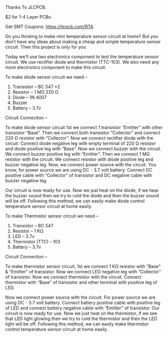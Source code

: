 Thanks To JLCPCB.

$2 for 1-4 Layer PCBs.

Get SMT Coupons: https://jlcpcb.com/RTA




Do you thinking to make mini temperature sensor circuit at home? But you don’t have any ideas about making a cheap and simple temperature sensor circuit.
Then this project is only for you

Today we’ll use two electronics component to test the temperature sensor circuit. We use rectifier diode and thermistor (TTC-103).
We also need any more electronics component to make this circuit.


To make diode sensor circuit we need – 

1. Transistor – BC 547 *2
2. Resistor – 1 MΩ
     220 Ω
3. Diode – 1N 4007
4. Buzzer
5. Battery – 3.7v


Circuit Connection – 

To make diode sensor circuit 1st we connect 1 transistor “Emitter” with other transistor “Base”. Then we connect both transistor “Collector” and connect 220 Ω resistor with “Collector”. Now we connect rectifier diode with the circuit. Connect diode negative leg with empty terminal of 220 Ω resistor and diode positive leg with “Base”.
Now we connect buzzer with the circuit. We connect buzzer positive leg with “Emitter”. Then we connect 1 MΩ resistor with the circuit. We connect resistor with diode positive leg and buzzer negative leg.
Now, we connect power source with the circuit. You know, for power source we are using DC - 3.7 volt battery. Connect DC positive cable with “Collector” of transistor and DC negative cable with buzzer negative leg.

Our circuit is now ready for use. Now we just heat on the diode, if we hear the buzzer sound then we try to cold the diode and then the buzzer sound will be off.
Following this method, we can easily make diode control temperature sensor circuit at home easily.


To make Thermistor sensor circuit we need – 

1. Transistor – BC 547
2. Resistor – 1 KΩ
3. LED – 3.7v
4. Thermistor (TTC) - 103
5. Battery – 3.7v


Circuit Connection – 

To make thermistor sensor circuit, 1st we connect 1 KΩ resistor with “Base” & “Emitter” of transistor.
Now we connect LED negative leg with “Collector” of transistor. Now we connect thermistor with the circuit. 
Connect thermistor with “Base” of transistor and other terminal with positive leg of LED.

Now we connect power source with the circuit. For power source we are using DC - 3.7 volt battery.
Connect battery positive cable with positive leg of LED and connect battery negative cable with “Emitter” of transistor. 
Our circuit is now ready for use. Now we just heat on the thermistor, if we see that LED light glowing  then we try to cold the thermistor and then the LED light will be off.
Following this method, we can easily make thermistor control temperature sensor circuit at home easily.

